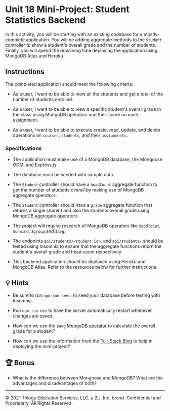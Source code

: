 # Unit 18 Mini-Project: Student Statistics Backend

In this activity, you will be starting with an existing codebase for a mostly-complete application. You will be adding aggregate methods to the `Student` controller to show a student's overall grade and the number of students. Finally, you will spend the remaining time deploying the application using MongoDB Atlas and Heroku.

## Instructions

The completed application should meet the following criteria:

* As a user, I want to be able to view all the students and get a total of the number of students enrolled.

* As a user, I want to be able to view a specific student's overall grade in the class using MongoDB operators and their score on each assignment.

* As a user, I want to be able to execute create, read, update, and delete operations on `courses`, `students`, and their `assignments`.

### Specifications

* The application must make use of a MongoDB database, the Mongoose ODM, and Express.js.

* The database must be seeded with sample data.

* The `Student` controller should have a `headCount` aggregate function to get the number of students overall by making use of MongoDB aggregate operators.

* The `Student` controller should have a `grade` aggregate function that returns a single student and also the students overall grade using MongoDB aggregate operators.
  
* The project will require research of MongoDB operators like `$addToSet`, `$unwind`, `$group` and `$avg`.

* The endpoints `api/students/<student id>`, and `api/students/` should be tested using Insomnia to ensure that the aggregate functions return the student's overall grade and head count respectively.

* This backend application should be deployed using Heroku and MongoDB Atlas. Refer to the resources below for further instructions.

## 💡 Hints

* Be sure to run `npm run seed`, to seed your database before testing with Insomnia.

* Run `npm run dev` to have the server automatically restart whenever changes are saved.

* How can we use the `$avg` [MongoDB operator](https://docs.mongodb.com/manual/reference/operator/aggregation/avg/) to calculate the overall grade for a student?

* How can we use the information from the [Full-Stack Blog](https://coding-boot-camp.github.io/full-stack/mongodb/deploy-with-heroku-and-mongodb-atlas) to help in deploying the mini-project?

## 🏆 Bonus

* What is the difference between Mongoose and MongoDB? What are the advantages and disadvantages of both?

---
© 2021 Trilogy Education Services, LLC, a 2U, Inc. brand. Confidential and Proprietary. All Rights Reserved.
